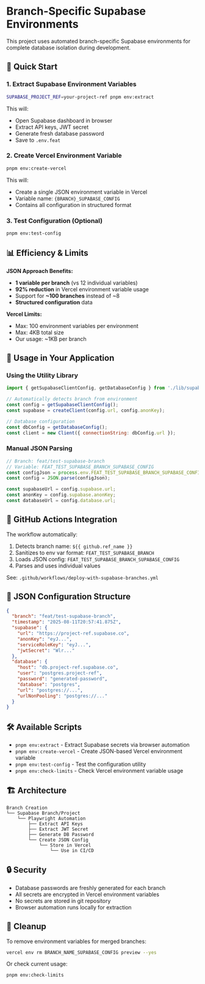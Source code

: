 # Branch-Specific Supabase Environments

This project uses automated branch-specific Supabase environments for complete database isolation during development.

## 🚀 Quick Start

### 1. Extract Supabase Environment Variables
```bash
SUPABASE_PROJECT_REF=your-project-ref pnpm env:extract
```
This will:
- Open Supabase dashboard in browser
- Extract API keys, JWT secret
- Generate fresh database password
- Save to `.env.feat`

### 2. Create Vercel Environment Variable
```bash
pnpm env:create-vercel
```
This will:
- Create a single JSON environment variable in Vercel
- Variable name: `{BRANCH}_SUPABASE_CONFIG`
- Contains all configuration in structured format

### 3. Test Configuration (Optional)
```bash
pnpm env:test-config
```

## 📊 Efficiency & Limits

**JSON Approach Benefits:**
- **1 variable per branch** (vs 12 individual variables)
- **92% reduction** in Vercel environment variable usage
- Support for **~100 branches** instead of ~8
- **Structured configuration** data

**Vercel Limits:**
- Max: 100 environment variables per environment
- Max: 4KB total size
- Our usage: ~1KB per branch

## 🔧 Usage in Your Application

### Using the Utility Library
```javascript
import { getSupabaseClientConfig, getDatabaseConfig } from './lib/supabase-config';

// Automatically detects branch from environment
const config = getSupabaseClientConfig();
const supabase = createClient(config.url, config.anonKey);

// Database configuration
const dbConfig = getDatabaseConfig();
const client = new Client({ connectionString: dbConfig.url });
```

### Manual JSON Parsing
```javascript
// Branch: feat/test-supabase-branch
// Variable: FEAT_TEST_SUPABASE_BRANCH_SUPABASE_CONFIG
const configJson = process.env.FEAT_TEST_SUPABASE_BRANCH_SUPABASE_CONFIG;
const config = JSON.parse(configJson);

const supabaseUrl = config.supabase.url;
const anonKey = config.supabase.anonKey;
const databaseUrl = config.database.url;
```

## 🎯 GitHub Actions Integration

The workflow automatically:
1. Detects branch name: `${{ github.ref_name }}`
2. Sanitizes to env var format: `FEAT_TEST_SUPABASE_BRANCH`
3. Loads JSON config: `FEAT_TEST_SUPABASE_BRANCH_SUPABASE_CONFIG`
4. Parses and uses individual values

See: `.github/workflows/deploy-with-supabase-branches.yml`

## 📁 JSON Configuration Structure

```json
{
  "branch": "feat/test-supabase-branch",
  "timestamp": "2025-08-11T20:57:41.875Z",
  "supabase": {
    "url": "https://project-ref.supabase.co",
    "anonKey": "eyJ...",
    "serviceRoleKey": "eyJ...",
    "jwtSecret": "Wlr..."
  },
  "database": {
    "host": "db.project-ref.supabase.co",
    "user": "postgres.project-ref",
    "password": "generated-password",
    "database": "postgres",
    "url": "postgres://...",
    "urlNonPooling": "postgres://..."
  }
}
```

## 🛠️ Available Scripts

- `pnpm env:extract` - Extract Supabase secrets via browser automation
- `pnpm env:create-vercel` - Create JSON-based Vercel environment variable
- `pnpm env:test-config` - Test the configuration utility
- `pnpm env:check-limits` - Check Vercel environment variable usage

## 🏗️ Architecture

```
Branch Creation
└── Supabase Branch/Project
    └── Playwright Automation
        ├── Extract API Keys
        ├── Extract JWT Secret  
        ├── Generate DB Password
        └── Create JSON Config
            └── Store in Vercel
                └── Use in CI/CD
```

## 🔒 Security

- Database passwords are freshly generated for each branch
- All secrets are encrypted in Vercel environment variables
- No secrets are stored in git repository
- Browser automation runs locally for extraction

## 🧹 Cleanup

To remove environment variables for merged branches:
```bash
vercel env rm BRANCH_NAME_SUPABASE_CONFIG preview --yes
```

Or check current usage:
```bash
pnpm env:check-limits
```